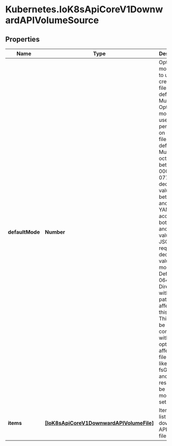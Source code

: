 # Kubernetes.IoK8sApiCoreV1DownwardAPIVolumeSource

## Properties

Name | Type | Description | Notes
------------ | ------------- | ------------- | -------------
**defaultMode** | **Number** | Optional: mode bits to use on created files by default. Must be a Optional: mode bits used to set permissions on created files by default. Must be an octal value between 0000 and 0777 or a decimal value between 0 and 511. YAML accepts both octal and decimal values, JSON requires decimal values for mode bits. Defaults to 0644. Directories within the path are not affected by this setting. This might be in conflict with other options that affect the file mode, like fsGroup, and the result can be other mode bits set. | [optional] 
**items** | [**[IoK8sApiCoreV1DownwardAPIVolumeFile]**](IoK8sApiCoreV1DownwardAPIVolumeFile.md) | Items is a list of downward API volume file | [optional] 


